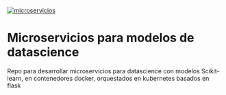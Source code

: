 [![microservicios](https://github.com/David-Mares-Silva/microservicios/actions/workflows/main.yml/badge.svg)](https://github.com/David-Mares-Silva/microservicios/actions/workflows/main.yml)

# Microservicios para modelos de datascience
Repo para desarrollar microservicios para datascience con modelos Scikit-learn, en contenedores docker, orquestados en kubernetes basados en flask
